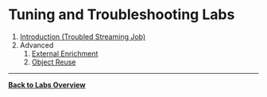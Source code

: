 # Tuning and Troubleshooting Labs

1. [Introduction (Troubled Streaming Job)](introduction)
1. Advanced
   1. [External Enrichment](external-enrichment)
   1. [Object Reuse](object-reuse)

-----

[**Back to Labs Overview**](../LABS-OVERVIEW.md)
